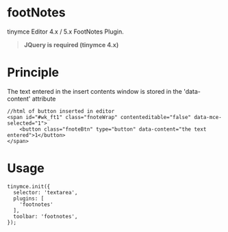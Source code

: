 # footNotes
tinymce Editor 4.x / 5.x FootNotes Plugin.
> **JQuery is required (tinymce 4.x)**


# Principle

The text entered in the insert contents window is stored in the 'data-content' attribute

````
//html of button inserted in editor
<span id="#wk_ft1" class="fnoteWrap" contenteditable="false" data-mce-selected="1">
    <button class="fnoteBtn" type="button" data-content="the text entered">1</button>
</span>
````

# Usage
````
tinymce.init({
  selector: 'textarea',
  plugins: [
    'footnotes'
  ],
  toolbar: 'footnotes',
});
````